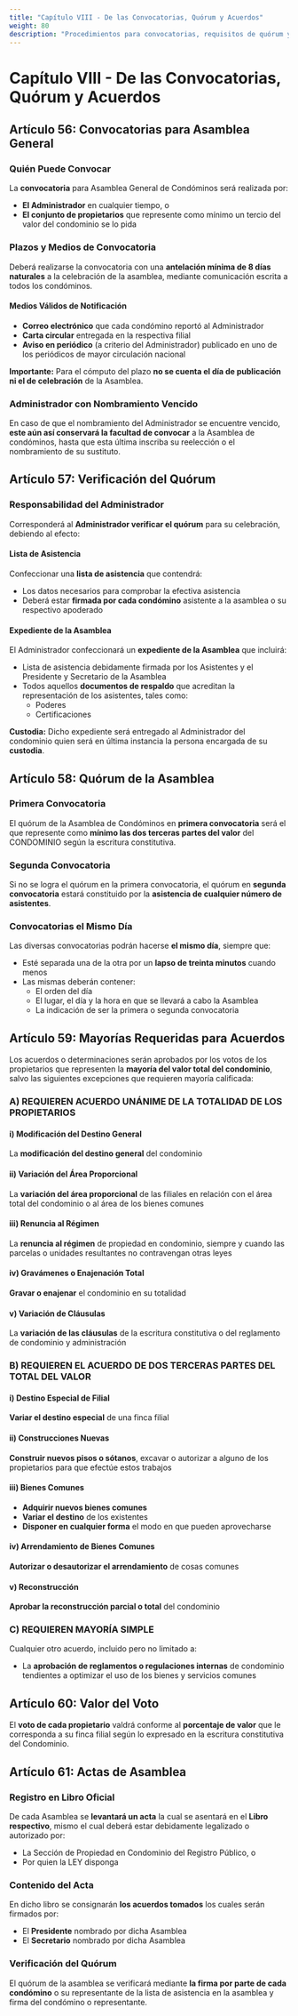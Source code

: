 ```yaml
---
title: "Capítulo VIII - De las Convocatorias, Quórum y Acuerdos"
weight: 80
description: "Procedimientos para convocatorias, requisitos de quórum y tipos de mayorías requeridas para diferentes acuerdos"
---
```


# Capítulo VIII - De las Convocatorias, Quórum y Acuerdos

## Artículo 56: Convocatorias para Asamblea General

### Quién Puede Convocar
La **convocatoria** para Asamblea General de Condóminos será realizada por:
- **El Administrador** en cualquier tiempo, o
- **El conjunto de propietarios** que represente como mínimo un tercio del valor del condominio se lo pida

### Plazos y Medios de Convocatoria
Deberá realizarse la convocatoria con una **antelación mínima de 8 días naturales** a la celebración de la asamblea, mediante comunicación escrita a todos los condóminos.

#### Medios Válidos de Notificación
- **Correo electrónico** que cada condómino reportó al Administrador
- **Carta circular** entregada en la respectiva filial
- **Aviso en periódico** (a criterio del Administrador) publicado en uno de los periódicos de mayor circulación nacional

**Importante:** Para el cómputo del plazo **no se cuenta el día de publicación ni el de celebración** de la Asamblea.

### Administrador con Nombramiento Vencido
En caso de que el nombramiento del Administrador se encuentre vencido, **este aún así conservará la facultad de convocar** a la Asamblea de condóminos, hasta que esta última inscriba su reelección o el nombramiento de su sustituto.

## Artículo 57: Verificación del Quórum

### Responsabilidad del Administrador
Corresponderá al **Administrador verificar el quórum** para su celebración, debiendo al efecto:

#### Lista de Asistencia
Confeccionar una **lista de asistencia** que contendrá:
- Los datos necesarios para comprobar la efectiva asistencia
- Deberá estar **firmada por cada condómino** asistente a la asamblea o su respectivo apoderado

#### Expediente de la Asamblea
El Administrador confeccionará un **expediente de la Asamblea** que incluirá:
- Lista de asistencia debidamente firmada por los Asistentes y el Presidente y Secretario de la Asamblea
- Todos aquellos **documentos de respaldo** que acreditan la representación de los asistentes, tales como:
  - Poderes
  - Certificaciones

**Custodia:** Dicho expediente será entregado al Administrador del condominio quien será en última instancia la persona encargada de su **custodia**.

## Artículo 58: Quórum de la Asamblea

### Primera Convocatoria
El quórum de la Asamblea de Condóminos en **primera convocatoria** será el que represente como **mínimo las dos terceras partes del valor** del CONDOMINIO según la escritura constitutiva.

### Segunda Convocatoria
Si no se logra el quórum en la primera convocatoria, el quórum en **segunda convocatoria** estará constituido por la **asistencia de cualquier número de asistentes**.

### Convocatorias el Mismo Día
Las diversas convocatorias podrán hacerse **el mismo día**, siempre que:
- Esté separada una de la otra por un **lapso de treinta minutos** cuando menos
- Las mismas deberán contener:
  - El orden del día
  - El lugar, el día y la hora en que se llevará a cabo la Asamblea
  - La indicación de ser la primera o segunda convocatoria

## Artículo 59: Mayorías Requeridas para Acuerdos

Los acuerdos o determinaciones serán aprobados por los votos de los propietarios que representen la **mayoría del valor total del condominio**, salvo las siguientes excepciones que requieren mayoría calificada:

### A) REQUIEREN ACUERDO UNÁNIME DE LA TOTALIDAD DE LOS PROPIETARIOS

#### i) Modificación del Destino General
La **modificación del destino general** del condominio

#### ii) Variación del Área Proporcional  
La **variación del área proporcional** de las filiales en relación con el área total del condominio o al área de los bienes comunes

#### iii) Renuncia al Régimen
La **renuncia al régimen** de propiedad en condominio, siempre y cuando las parcelas o unidades resultantes no contravengan otras leyes

#### iv) Gravámenes o Enajenación Total
**Gravar o enajenar** el condominio en su totalidad

#### v) Variación de Cláusulas
La **variación de las cláusulas** de la escritura constitutiva o del reglamento de condominio y administración

### B) REQUIEREN EL ACUERDO DE DOS TERCERAS PARTES DEL TOTAL DEL VALOR

#### i) Destino Especial de Filial
**Variar el destino especial** de una finca filial

#### ii) Construcciones Nuevas
**Construir nuevos pisos o sótanos**, excavar o autorizar a alguno de los propietarios para que efectúe estos trabajos

#### iii) Bienes Comunes
- **Adquirir nuevos bienes comunes**
- **Variar el destino** de los existentes
- **Disponer en cualquier forma** el modo en que pueden aprovecharse

#### iv) Arrendamiento de Bienes Comunes
**Autorizar o desautorizar el arrendamiento** de cosas comunes

#### v) Reconstrucción
**Aprobar la reconstrucción parcial o total** del condominio

### C) REQUIEREN MAYORÍA SIMPLE

Cualquier otro acuerdo, incluido pero no limitado a:
- La **aprobación de reglamentos o regulaciones internas** de condominio tendientes a optimizar el uso de los bienes y servicios comunes

## Artículo 60: Valor del Voto

El **voto de cada propietario** valdrá conforme al **porcentaje de valor** que le corresponda a su finca filial según lo expresado en la escritura constitutiva del Condominio.

## Artículo 61: Actas de Asamblea

### Registro en Libro Oficial
De cada Asamblea se **levantará un acta** la cual se asentará en el **Libro respectivo**, mismo el cual deberá estar debidamente legalizado o autorizado por:
- La Sección de Propiedad en Condominio del Registro Público, o
- Por quien la LEY disponga

### Contenido del Acta
En dicho libro se consignarán **los acuerdos tomados** los cuales serán firmados por:
- El **Presidente** nombrado por dicha Asamblea
- El **Secretario** nombrado por dicha Asamblea

### Verificación del Quórum
El quórum de la asamblea se verificará mediante **la firma por parte de cada condómino** o su representante de la lista de asistencia en la asamblea y firma del condómino o representante.